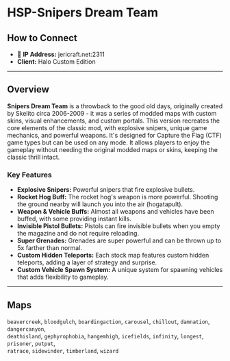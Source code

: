 # HSP-Snipers Dream Team

## How to Connect

* 🔗 **IP Address:** jericraft.net:2311
* **Client:** Halo Custom Edition

---

## Overview

**Snipers Dream Team** is a throwback to the good old days, originally created by Skelito circa 2006-2009 - it was a
series of modded maps with custom skins, visual enhancements, and custom portals. This version recreates the core
elements of the classic mod, with explosive snipers, unique game mechanics, and powerful weapons. It's designed for
Capture the Flag (CTF) game types but can be used on any mode. It allows players to enjoy the gameplay without needing
the original modded maps or skins, keeping the classic thrill intact.

### Key Features

- **Explosive Snipers:** Powerful snipers that fire explosive bullets.
- **Rocket Hog Buff:** The rocket hog's weapon is more powerful. Shooting the ground nearby will launch you into the
  air (hogatapult).
- **Weapon & Vehicle Buffs:** Almost all weapons and vehicles have been buffed, with some providing instant kills.
- **Invisible Pistol Bullets:** Pistols can fire invisible bullets when you empty the magazine and do not require
  reloading.
- **Super Grenades:** Grenades are super powerful and can be thrown up to 5x farther than normal.
- **Custom Hidden Teleports:** Each stock map features custom hidden teleports, adding a layer of strategy and surprise.
- **Custom Vehicle Spawn System:** A unique system for spawning vehicles that adds flexibility to gameplay.

---

## Maps

`beavercreek`, `bloodgulch`, `boardingaction`, `carousel`, `chillout`, `damnation`, `dangercanyon`,  
`deathisland`, `gephyrophobia`, `hangemhigh`, `icefields`, `infinity`, `longest`, `prisoner`, `putput`,  
`ratrace`, `sidewinder`, `timberland`, `wizard`